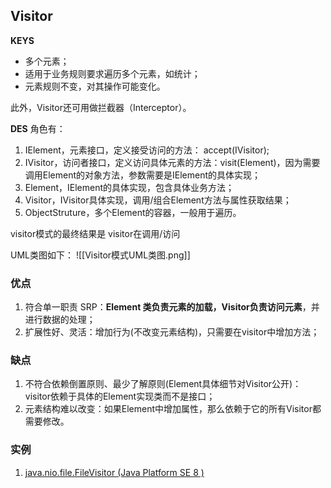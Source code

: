 ## Visitor
**KEYS**
- 多个元素；
- 适用于业务规则要求遍历多个元素，如统计；
- 元素规则不变，对其操作可能变化。

此外，Visitor还可用做拦截器（Interceptor）。

**DES**
角色有：
1. IElement，元素接口，定义接受访问的方法： accept(IVisitor);
2. IVisitor，访问者接口，定义访问具体元素的方法：visit(Element)，因为需要调用Element的对象方法，参数需要是IElement的具体实现；
3. Element，IElement的具体实现，包含具体业务方法；
4. Visitor，IVisitor具体实现，调用/组合Element方法与属性获取结果；
5. ObjectStruture，多个Element的容器，一般用于遍历。

visitor模式的最终结果是 visitor在调用/访问

UML类图如下：
![[Visitor模式UML类图.png]]

### 优点
1. 符合单一职责 SRP：**Element 类负责元素的加载，Visitor负责访问元素**，并进行数据的处理；
2. 扩展性好、灵活：增加行为(不改变元素结构)，只需要在visitor中增加方法；

### 缺点
1. 不符合依赖倒置原则、最少了解原则(Element具体细节对Visitor公开)：visitor依赖于具体的Element实现类而不是接口；
2. 元素结构难以改变：如果Element中增加属性，那么依赖于它的所有Visitor都需要修改。


### 实例
1. [java.nio.file.FileVisitor (Java Platform SE 8 ) ](https://docs.oracle.com/javase/8/docs/api/java/nio/file/FileVisitor.html)